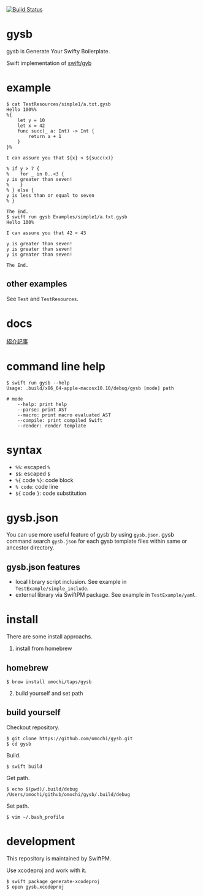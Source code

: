 [![Build Status](https://travis-ci.org/omochi/gysb.svg?branch=master)](https://travis-ci.org/omochi/gysb)

# gysb

gysb is Generate Your Swifty Boilerplate.

Swift implementation of [swift/gyb](https://github.com/apple/swift/blob/master/utils/gyb.py)

# example

```
$ cat TestResources/simple1/a.txt.gysb 
Hello 100%%
%{
    let y = 10
    let x = 42
    func succ(_ a: Int) -> Int {
        return a + 1
    }
}%

I can assure you that ${x} < ${succ(x)}

% if y > 7 {
%    for _ in 0..<3 {
y is greater than seven!
%    }
% } else {
y is less than or equal to seven
% }

The End.
$ swift run gysb Examples/simple1/a.txt.gysb 
Hello 100%

I can assure you that 42 < 43

y is greater than seven!
y is greater than seven!
y is greater than seven!

The End.
```

## other examples

See `Test` and `TestResources`.

# docs

[紹介記事](https://qiita.com/omochimetaru/items/422ddd04e95c55dd3833)

# command line help

```
$ swift run gysb --help
Usage: .build/x86_64-apple-macosx10.10/debug/gysb [mode] path

# mode
    --help: print help
    --parse: print AST
    --macro: print macro evaluated AST
    --compile: print compiled Swift
    --render: render template
```

# syntax

- `%%`: escaped `%`
- `$$`: escaped `$`
- `%{` code `%}`: code block
- `% code`: code line
- `${` code `}`: code substitution

# gysb.json

You can use more useful feature of gysb by using `gysb.json`.
gysb command search `gysb.json` for each gysb template files within same or ancestor directory.

## gysb.json features

- local library script inclusion. See example in `TestExample/simple_include`.
- external library via SwiftPM package. See example in `TestExample/yaml`.

# install

There are some install approachs.

1. install from homebrew

## homebrew

```
$ brew install omochi/taps/gysb
```

2. build yourself and set path

## build yourself

Checkout repository.

```
$ git clone https://github.com/omochi/gysb.git
$ cd gysb
```

Build.

```
$ swift build
```

Get path.

```
$ echo $(pwd)/.build/debug
/Users/omochi/github/omochi/gysb/.build/debug
```

Set path.

```
$ vim ~/.bash_profile
```

# development

This repository is maintained by SwiftPM.

Use xcodeproj and work with it.

```
$ swift package generate-xcodeproj
$ open gysb.xcodeproj
```

